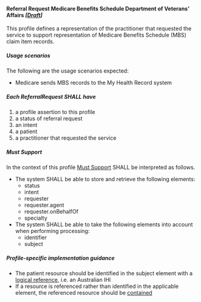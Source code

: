 #### Referral Request Medicare Benefits Schedule Department of Veterans’ Affairs *[[Draft](http://hl7.org/fhir/stu3/valueset-publication-status.html)]*

This profile defines a representation of the practitioner that requested the service to support representation of Medicare Benefits Schedule (MBS) claim item records.

##### **Usage scenarios**
The following are the usage scenarios expected:
* Medicare sends MBS records to the My Health Record system

##### **Each ReferralRequest SHALL have**
1. a profile assertion to this profile 
1. a status of referral request
1. an intent
1. a patient
1. a practitioner that requested the service

##### **Must Support**
In the context of this profile [Must Support](http://hl7.org/fhir/STU3/conformance-rules.html#mustSupport) SHALL be interpreted as follows.
* The system SHALL be able to store and retrieve the following elements:
    * status
    * intent
    * requester
    * requester.agent
    * requester.onBehalfOf
    * specialty
* The system SHALL be able to take the following elements into account when performing processing:
   * identifier
    * subject

##### **Profile-specific implementation guidance**
* The patient resource should be identified in the subject element with a [logical reference](https://www.hl7.org/fhir/STU3/references.html#logical), i.e. an Australian IHI
* If a resource is referenced rather than identified in the applicable element, the referenced resource should be [contained](https://www.hl7.org/fhir/STU3/references.html#contained)
